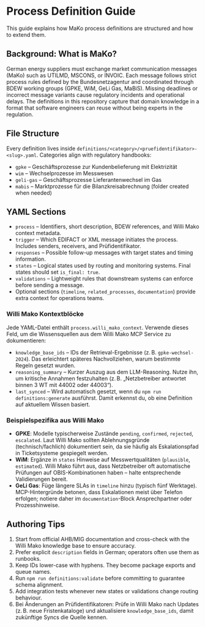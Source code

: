 # Process Definition Guide

This guide explains how MaKo process definitions are structured and how to extend them.

## Background: What is MaKo?

German energy suppliers must exchange market communication messages (MaKo) such as UTILMD, MSCONS, or INVOIC. Each message follows strict process rules defined by the Bundesnetzagentur and coordinated through BDEW working groups (GPKE, WiM, GeLi Gas, MaBiS). Missing deadlines or incorrect message variants cause regulatory incidents and operational delays. The definitions in this repository capture that domain knowledge in a format that software engineers can reuse without being experts in the regulation.

## File Structure

Every definition lives inside `definitions/<category>/<pruefidentifikator>-<slug>.yaml`. Categories align with regulatory handbooks:

- `gpke` – Geschäftsprozesse zur Kundenbelieferung mit Elektrizität
- `wim` – Wechselprozesse im Messwesen
- `geli-gas` – Geschäftsprozesse Lieferantenwechsel im Gas
- `mabis` – Marktprozesse für die Bilanzkreisabrechnung (folder created when needed)

## YAML Sections

- `process` – Identifiers, short description, BDEW references, and Willi Mako context metadata.
- `trigger` – Which EDIFACT or XML message initiates the process. Includes senders, receivers, and Prüfidentifikator.
- `responses` – Possible follow-up messages with target states and timing information.
- `states` – Logical states used by routing and monitoring systems. Final states should set `is_final: true`.
- `validations` – Lightweight rules that downstream systems can enforce before sending a message.
- Optional sections (`timeline`, `related_processes`, `documentation`) provide extra context for operations teams.

### Willi Mako Kontextblöcke

Jede YAML-Datei enthält `process.willi_mako_context`. Verwende dieses Feld, um die Wissensquellen aus dem Willi Mako MCP Service zu dokumentieren:

- `knowledge_base_ids` – IDs der Retrieval-Ergebnisse (z. B. `gpke-wechsel-2024`). Das erleichtert späteres Nachvollziehen, warum bestimmte Regeln gesetzt wurden.
- `reasoning_summary` – Kurzer Auszug aus dem LLM-Reasoning. Nutze ihn, um kritische Annahmen festzuhalten (z. B. „Netzbetreiber antwortet binnen 3 WT mit 44002 oder 44003“).
- `last_synced` – Wird automatisch gesetzt, wenn du `npm run definitions:generate` ausführst. Damit erkennst du, ob eine Definition auf aktuellem Wissen basiert.

### Beispielspezifika aus Willi Mako

- **GPKE**: Modelle typischerweise Zustände `pending`, `confirmed`, `rejected`, `escalated`. Laut Willi Mako sollten Ablehnungsgründe (technisch/fachlich) dokumentiert sein, da sie häufig als Eskalationspfad in Ticketsysteme gespiegelt werden.
- **WiM**: Ergänze in `states` Hinweise auf Messwertqualitäten (`plausible`, `estimated`). Willi Mako führt aus, dass Netzbetreiber oft automatische Prüfungen auf OBIS-Kombinationen haben – halte entsprechende Validierungen bereit.
- **GeLi Gas**: Füge längere SLAs in `timeline` hinzu (typisch fünf Werktage). MCP-Hintergründe betonen, dass Eskalationen meist über Telefon erfolgen; notiere daher im `documentation`-Block Ansprechpartner oder Prozesshinweise.

## Authoring Tips

1. Start from official AHB/MIG documentation and cross-check with the Willi Mako knowledge base to ensure accuracy.
2. Prefer explicit `description` fields in German; operators often use them as runbooks.
3. Keep IDs lower-case with hyphens. They become package exports and queue names.
4. Run `npm run definitions:validate` before committing to guarantee schema alignment.
5. Add integration tests whenever new states or validations change routing behaviour.
6. Bei Änderungen an Prüfidentifikatoren: Prüfe in Willi Mako nach Updates (z. B. neue Fristenkataloge) und aktualisiere `knowledge_base_ids`, damit zukünftige Syncs die Quelle kennen.
